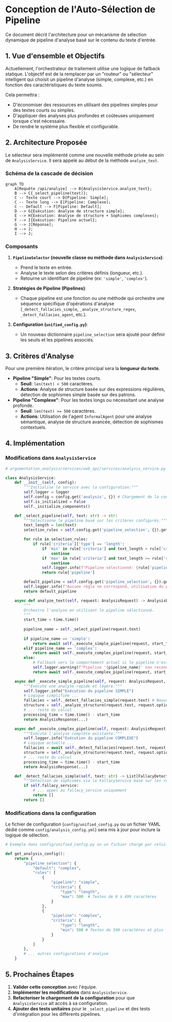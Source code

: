 # Conception de l'Auto-Sélection de Pipeline

Ce document décrit l'architecture pour un mécanisme de sélection dynamique de pipeline d'analyse basé sur le contenu du texte d'entrée.

## 1. Vue d'ensemble et Objectifs

Actuellement, l'orchestrateur de traitement utilise une logique de fallback statique. L'objectif est de la remplacer par un "routeur" ou "sélecteur" intelligent qui choisit un pipeline d'analyse (simple, complexe, etc.) en fonction des caractéristiques du texte soumis.

Cela permettra :
-   D'économiser des ressources en utilisant des pipelines simples pour des textes courts ou simples.
-   D'appliquer des analyses plus profondes et coûteuses uniquement lorsque c'est nécessaire.
-   De rendre le système plus flexible et configurable.

## 2. Architecture Proposée

Le sélecteur sera implémenté comme une nouvelle méthode privée au sein de `AnalysisService`. Il sera appelé au début de la méthode `analyze_text`.

### Schéma de la cascade de décision

```mermaid
graph TD
    A[Requête /api/analyze] --> B{AnalysisService.analyze_text};
    B --> C{_select_pipeline(text)};
    C -- Texte court --> D[Pipeline: Simple];
    C -- Texte long --> E[Pipeline: Complexe];
    C -- Default --> F[Pipeline: Default];
    D --> G{Exécution: Analyse de structure simple};
    E --> H{Exécution: Analyse de structure + Sophismes complexes};
    F --> I{Exécution: Pipeline actuel};
    G --> J[Réponse];
    H --> J;
    I --> J;
```

### Composants

1.  **`PipelineSelector` (nouvelle classe ou méthode dans `AnalysisService`)**:
    *   Prend le texte en entrée.
    *   Analyse le texte selon des critères définis (longueur, etc.).
    *   Retourne un identifiant de pipeline (ex: `'simple'`, `'complex'`).

2.  **Stratégies de Pipeline (Pipelines)**:
    *   Chaque pipeline est une fonction ou une méthode qui orchestre une séquence spécifique d'opérations d'analyse (`_detect_fallacies_simple`, `_analyze_structure_regex`, `_detect_fallacies_agent`, etc.).

3.  **Configuration (`unified_config.py`)**:
    *   Un nouveau dictionnaire `pipeline_selection` sera ajouté pour définir les seuils et les pipelines associés.

## 3. Critères d'Analyse

Pour une première itération, le critère principal sera la **longueur du texte**.

-   **Pipeline "Simple"**: Pour les textes courts.
    -   **Seuil**: `len(text) < 500` caractères.
    -   **Actions**: Analyse de structure basée sur des expressions régulières, détection de sophismes simple basée sur des patrons.
-   **Pipeline "Complexe"**: Pour les textes longs ou nécessitant une analyse profonde.
    -   **Seuil**: `len(text) >= 500` caractères.
    -   **Actions**: Utilisation de l'agent `InformalAgent` pour une analyse sémantique, analyse de structure avancée, détection de sophismes contextuels.

## 4. Implémentation

### Modifications dans `AnalysisService`

```python
# argumentation_analysis/services/web_api/services/analysis_service.py

class AnalysisService:
    def __init__(self, config):
        """Initialise le service avec la configuration."""
        self.logger = logger
        self.config = config.get('analysis', {}) # Chargement de la config spécifique
        self.is_initialized = False
        self._initialize_components()

    def _select_pipeline(self, text: str) -> str:
        """Sélectionne le pipeline basé sur les critères configurés."""
        text_length = len(text)
        selection_rules = self.config.get('pipeline_selection', {}).get('rules', [])

        for rule in selection_rules:
            if rule['criteria']['type'] == 'length':
                if 'min' in rule['criteria'] and text_length < rule['criteria']['min']:
                    continue
                if 'max' in rule['criteria'] and text_length >= rule['criteria']['max']:
                    continue
                self.logger.info(f"Pipeline sélectionné: {rule['pipeline']} basé sur la longueur du texte ({text_length})")
                return rule['pipeline']

        default_pipeline = self.config.get('pipeline_selection', {}).get('default', 'complex')
        self.logger.info(f"Aucune règle ne correspond, utilisation du pipeline par défaut: {default_pipeline}")
        return default_pipeline

    async def analyze_text(self, request: AnalysisRequest) -> AnalysisResponse:
        """
        Orchestre l'analyse en utilisant le pipeline sélectionné.
        """
        start_time = time.time()
        
        pipeline_name = self._select_pipeline(request.text)
        
        if pipeline_name == 'simple':
            return await self._execute_simple_pipeline(request, start_time)
        elif pipeline_name == 'complex':
            return await self._execute_complex_pipeline(request, start_time)
        else:
            # Fallback vers le comportement actuel si le pipeline n'est pas reconnu
            self.logger.warning(f"Pipeline '{pipeline_name}' non reconnu. Utilisation du pipeline complexe par défaut.")
            return await self._execute_complex_pipeline(request, start_time)

    async def _execute_simple_pipeline(self, request: AnalysisRequest, start_time: float) -> AnalysisResponse:
        """Exécute une analyse rapide et légère."""
        self.logger.info("Exécution du pipeline SIMPLE")
        # Logique simplifiée ...
        fallacies = self._detect_fallacies_simple(request.text) # Nouvelle méthode simple
        structure = self._analyze_structure(request.text, request.options) # La méthode regex est déjà assez rapide
        # ... reste du calcul
        processing_time = time.time() - start_time
        return AnalysisResponse(...)

    async def _execute_complex_pipeline(self, request: AnalysisRequest, start_time: float) -> AnalysisResponse:
        """Exécute l'analyse complète existante."""
        self.logger.info("Exécution du pipeline COMPLEXE")
        # Logique actuelle ...
        fallacies = await self._detect_fallacies(request.text, request.options) # Comportement actuel
        structure = self._analyze_structure(request.text, request.options)
        # ... reste du calcul
        processing_time = time.time() - start_time
        return AnalysisResponse(...)

    def _detect_fallacies_simple(self, text: str) -> List[FallacyDetection]:
        """Détection de sophismes via le FallacyService basé sur les regex."""
        if self.fallacy_service:
            # ... appel au fallacy_service uniquement
            return [] 
        return []

```

### Modifications dans la configuration

Le fichier de configuration (`config/unified_config.py` ou un fichier YAML dédié comme `config/analysis_config.yml`) sera mis à jour pour inclure la logique de sélection.

```python
# Exemple dans config/unified_config.py ou un fichier chargé par celui-ci

def get_analysis_config():
    return {
        "pipeline_selection": {
            "default": "complex",
            "rules": [
                {
                    "pipeline": "simple",
                    "criteria": {
                        "type": "length",
                        "max": 500  # Textes de 0 à 499 caractères
                    }
                },
                {
                    "pipeline": "complex",
                    "criteria": {
                        "type": "length",
                        "min": 500 # Textes de 500 caractères et plus
                    }
                }
            ]
        },
        # ... autres configurations d'analyse
    }

```

## 5. Prochaines Étapes

1.  **Valider cette conception** avec l'équipe.
2.  **Implémenter les modifications** dans `AnalysisService`.
3.  **Refactoriser le chargement de la configuration** pour que `AnalysisService` ait accès à sa configuration.
4.  **Ajouter des tests unitaires** pour le `_select_pipeline` et des tests d'intégration pour les différents pipelines.